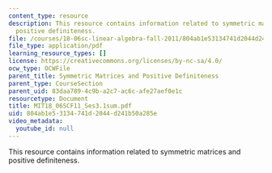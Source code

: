 ```yaml
---
content_type: resource
description: This resource contains information related to symmetric matrices and
  positive definiteness.
file: /courses/18-06sc-linear-algebra-fall-2011/804ab1e53134741d2044d241b50a285e_MIT18_06SCF11_Ses3.1sum.pdf
file_type: application/pdf
learning_resource_types: []
license: https://creativecommons.org/licenses/by-nc-sa/4.0/
ocw_type: OCWFile
parent_title: Symmetric Matrices and Positive Definiteness
parent_type: CourseSection
parent_uid: 83daa789-4c9b-a2c7-ac6c-afe27aef0e1c
resourcetype: Document
title: MIT18_06SCF11_Ses3.1sum.pdf
uid: 804ab1e5-3134-741d-2044-d241b50a285e
video_metadata:
  youtube_id: null
---
```

This resource contains information related to symmetric matrices and positive definiteness.